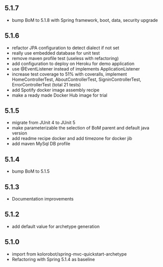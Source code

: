 ## 5.1.7

* bump BoM to 5.1.8 with Spring framework, boot, data, security upgrade

## 5.1.6

* refactor JPA configuration to detect dialect if not set
* really use embedded database for unit test
* remove maven profile test (useless with refactoring)
* add configuration to deploy on Heroku for demo application
* use @EventListener instead of implements ApplicationListener
* increase test coverage to 51% with coveralls, implement HomeControllerTest, AboutControllerTest, SigninControllerTest, ErrorControllerTest (total 21 tests)
* add Spotify docker image assembly recipe
* make a ready made Docker Hub image for trial

## 5.1.5

* migrate from JUnit 4 to JUnit 5 
* make parameterizable the selection of BoM parent and default java version
* add readme recipe docker and add timezone for docker jib
* add maven MySql DB profile


## 5.1.4

* bump BoM to 5.1.5

## 5.1.3

* Documentation improvements

## 5.1.2

* add default value for archetype generation

## 5.1.0

* import from kolorobot/spring-mvc-quickstart-archetype
* Refactoring with Spring 5.1.4 as baseline